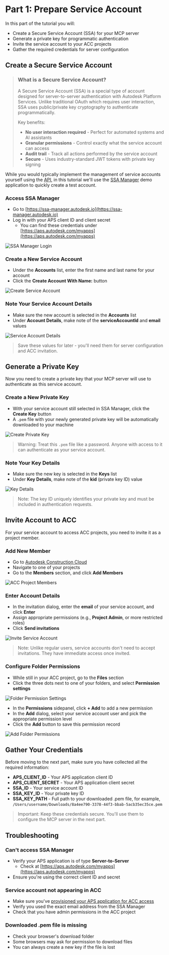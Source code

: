 # Part 1: Prepare Service Account

In this part of the tutorial you will:

- Create a Secure Service Account (SSA) for your MCP server
- Generate a private key for programmatic authentication
- Invite the service account to your ACC projects
- Gather the required credentials for server configuration

## Create a Secure Service Account

> ### What is a Secure Service Account?
>
> A Secure Service Account (SSA) is a special type of account designed for server-to-server authentication with Autodesk Platform Services. Unlike traditional OAuth which requires user interaction, SSA uses public/private key cryptography to authenticate programmatically.
>
> Key benefits:
>
> - **No user interaction required** - Perfect for automated systems and AI assistants
> - **Granular permissions** - Control exactly what the service account can access
> - **Audit trail** - Track all actions performed by the service account
> - **Secure** - Uses industry-standard JWT tokens with private key signing

While you would typically implement the management of service accounts yourself using the [API](https://aps.autodesk.com/en/docs/ssa/v1/reference/http/), in this tutorial we'll use the [SSA Manager](https://ssa-manager.autodesk.io) demo application to quickly create a test account.

### Access SSA Manager

- Go to [https://ssa-manager.autodesk.io](https://ssa-manager.autodesk.io)
- Log in with your APS client ID and client secret
  - You can find these credentials under [https://aps.autodesk.com/myapps](https://aps.autodesk.com/myapps)

![SSA Manager Login](images/ssa-manager-login.png)

### Create a New Service Account

- Under the **Accounts** list, enter the first name and last name for your account
- Click the **Create Account With Name:** button

![Create Service Account](images/create-service-account.png)

### Note Your Service Account Details

- Make sure the new account is selected in the **Accounts** list
- Under **Account Details**, make note of the **serviceAccountId** and **email** values

![Service Account Details](images/service-account-details.png)

> Save these values for later - you'll need them for server configuration and ACC invitation.

## Generate a Private Key

Now you need to create a private key that your MCP server will use to authenticate as this service account.

### Create a New Private Key

- With your service account still selected in SSA Manager, click the **Create Key** button
- A `.pem` file with your newly generated private key will be automatically downloaded to your machine

![Create Private Key](images/create-private-key.png)

> Warning: Treat this `.pem` file like a password. Anyone with access to it can authenticate as your service account.

### Note Your Key Details

- Make sure the new key is selected in the **Keys** list
- Under **Key Details**, make note of the **kid** (private key ID) value

![Key Details](images/key-details.png)

> Note: The key ID uniquely identifies your private key and must be included in authentication requests.

## Invite Account to ACC

For your service account to access ACC projects, you need to invite it as a project member.

### Add New Member

- Go to [Autodesk Construction Cloud](https://acc.autodesk.com/)
- Navigate to one of your projects
- Go to the **Members** section, and click **Add Members**

![ACC Project Members](images/acc-project-members.png)

### Enter Account Details

- In the invitation dialog, enter the **email** of your service account, and click **Enter**
- Assign appropriate permissions (e.g., **Project Admin**, or more restricted roles)
- Click **Send invitations**

![Invite Service Account](images/invite-service-account.png)

> Note: Unlike regular users, service accounts don't need to accept invitations. They have immediate access once invited.

### Configure Folder Permissions

- While still in your ACC project, go to the **Files** section
- Click the three dots next to one of your folders, and select **Permission settings**

![Folder Permission Settings](images/folder-permission-settings.png)

- In the **Permissions** sidepanel, click **+ Add** to add a new permission
- In the **Add** dialog, select your service account user and pick the appropriate permission level
- Click the **Add** button to save this permission record

![Add Folder Permissions](images/add-folder-permissions.png)

## Gather Your Credentials

Before moving to the next part, make sure you have collected all the required information:

- **APS_CLIENT_ID** - Your APS application client ID
- **APS_CLIENT_SECRET** - Your APS application client secret
- **SSA_ID** - Your service account ID
- **SSA_KEY_ID** - Your private key ID
- **SSA_KEY_PATH** - Full path to your downloaded .pem file, for example, `/Users/username/Downloads/8a4ee790-3378-44f3-bbab-5acb35ec35ce.pem`

> Important: Keep these credentials secure. You'll use them to configure the MCP server in the next part.

## Troubleshooting

### Can't access SSA Manager

- Verify your APS application is of type **Server-to-Server**
  - Check at [https://aps.autodesk.com/myapps](https://aps.autodesk.com/myapps)
- Ensure you're using the correct client ID and secret

### Service account not appearing in ACC

- Make sure you've [provisioned your APS application for ACC access](https://get-started.aps.autodesk.com/#provision-access-in-other-products)
- Verify you used the exact email address from the SSA Manager
- Check that you have admin permissions in the ACC project

### Downloaded .pem file is missing

- Check your browser's download folder
- Some browsers may ask for permission to download files
- You can always create a new key if the file is lost
